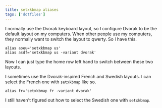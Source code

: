 ```yaml
---
title: setxkbmap aliases
tags: ['dotfiles']
---
```


I normally use the Dvorak keyboard layout, so I configure Dvorak to be the
default layout on my computers. When other people use my computers, they
normally want to switch the layout to qwerty. So I have this.

    alias aoeu='setxkbmap us'
    alias asdf='setxkbmap us -variant dvorak'

Now I can just type the home row left hand to switch between these two
layouts.

I sometimes use the Dvorak-inspired French and Swedish layouts. I can select
the French one with `setxkbmap` like so.

    alias fr='setxkbmap fr -variant dvorak'

I still haven't figured out how to select the Swedish one with `setxkbmap`.
